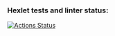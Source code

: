 ### Hexlet tests and linter status:
[![Actions Status](https://github.com/VitalGa/frontend-project-46/workflows/hexlet-check/badge.svg)](https://github.com/VitalGa/frontend-project-46/actions)